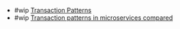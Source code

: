 - #wip [Transaction Patterns](https://www.tonymarston.net/php-mysql/transaction-patterns.html)
- #wip [Transaction patterns in microservices compared](https://developers.redhat.com/articles/2021/09/21/distributed-transaction-patterns-microservices-compared)
